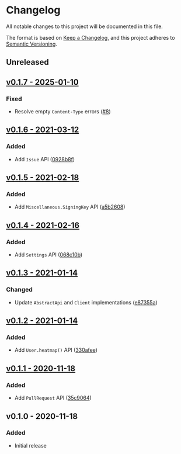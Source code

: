 # Changelog

All notable changes to this project will be documented in this file.

The format is based on [Keep a Changelog](https://keepachangelog.com), and this project adheres to [Semantic Versioning](https://semver.org).

## Unreleased

## [v0.1.7 - 2025-01-10](https://github.com/owenvoke/gitea-php/compare/v0.1.6...v0.1.7)

### Fixed
- Resolve empty `Content-Type` errors ([#8](https://github.com/owenvoke/gitea-php/pull/8))

## [v0.1.6 - 2021-03-12](https://github.com/owenvoke/gitea-php/compare/v0.1.5...v0.1.6)

### Added
- Add `Issue` API ([0928b8f](https://github.com/owenvoke/gitea-php/commit/0928b8fd1c1766f7e15117cecefed87c039ee62c))

## [v0.1.5 - 2021-02-18](https://github.com/owenvoke/gitea-php/compare/v0.1.4...v0.1.5)

### Added
- Add `Miscellaneous.SigningKey` API ([a5b2608](https://github.com/owenvoke/gitea-php/commit/a5b2608f5722e995f57d92c868d2651af086aa94))

## [v0.1.4 - 2021-02-16](https://github.com/owenvoke/gitea-php/compare/v0.1.3...v0.1.4)

### Added
- Add `Settings` API ([068c10b](https://github.com/owenvoke/gitea-php/commit/068c10bad5a06a725700ae2a1c18a41b2c2b7991))

## [v0.1.3 - 2021-01-14](https://github.com/owenvoke/gitea-php/compare/v0.1.2...v0.1.3)

### Changed
- Update `AbstractApi` and `Client` implementations ([e87355a](https://github.com/owenvoke/gitea-php/commit/e87355a55c1f4fd34b81e582099bfab1c8ea7c1c))

## [v0.1.2 - 2021-01-14](https://github.com/owenvoke/gitea-php/compare/v0.1.1...v0.1.2)

### Added
- Add `User.heatmap()` API ([330afee](https://github.com/owenvoke/gitea-php/commit/330afee8d0cb7786b081840bd3c04cea45e9300c))

## [v0.1.1 - 2020-11-18](https://github.com/owenvoke/gitea-php/compare/v0.1.0...v0.1.1)

### Added
- Add `PullRequest` API ([35c9064](https://github.com/owenvoke/gitea-php/commit/35c9064064a0c422e003e95e7f6aefc1f56f4ffe))

## v0.1.0 - 2020-11-18

### Added
- Initial release
